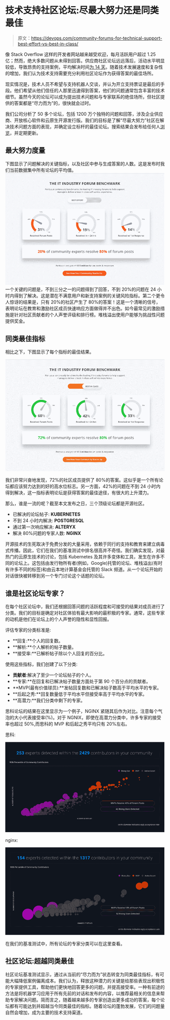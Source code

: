 # 技术支持社区论坛:尽最大努力还是同类最佳

> 原文：<https://devops.com/community-forums-for-technical-support-best-effort-vs-best-in-class/>

像 Stack Overflow 这样的开发者网站越来越受欢迎，每月活跃用户超过 1.25 亿；然而，绝大多数问题从未得到回答。供应商社区论坛远远落后，活动水平明显较低，导致昂贵的支持案例，平均解决时间[为 14 天](https://devops.com/?s=time%20to%20resolve)。随着技术发展速度和复杂性的增加，我们认为技术支持需要充分利用社区论坛作为获得答案的最佳场所。

现实情况是，技术人员不希望与支持机器人交谈，并认为开立支持票证是最后的手段。他们希望从他们信任的人那里迅速得到答案，他们的问题通常包含丰富的技术细节。虽然今天的论坛可以成为提出技术问题和与专家联系的绝佳场所，但社区提供的答案都是“尽力而为”的，很快就会过时。

我们公司分析了 50 多个论坛，包括 1200 万个独特的问题和回答，涉及企业供应商、开放核心软件和云原生开源发行版。我们的目标是了解“尽最大努力”社区在解决技术问题方面的表现，并确定设立标杆的最佳论坛。搜索结果会发布给任何人[浏览](https://dashboard.peritus.ai/forum-benchmark)，并定期更新。

## 最大努力度量

下图显示了问题解决的关键指标，以及社区中参与生成答案的人数。这是发布时我们当前数据集中所有论坛的平均值。
![community forums](img/c9ef293745fb25225a16b3439ba41b2d.png)
一个关键的问题是，不到三分之一的问题得到了回答，不到 20%的问题在 24 小时内得到了解决。这是潜在不满意用户和新支持案例的关键风险指标。第二个更令人惊讶的结果是，只有 20%的社区产生了 80%的答案！这是一个清晰的信号，表明论坛在教育和激励社区成员快速响应方面做得并不出色。如今最常见的激励措施是针对社区贡献者的个人声誉评级和排行榜。堆栈溢出使用户能够为挑战性问题提供奖金。

## **同类最佳指标**

相比之下，下图显示了每个指标的最佳结果。

![community forums](img/eda58d9b8f528fa6cc29027cb356b5b6.png)

我们非常兴奋地发现，72%的社区成员提供了 80%的答案。这似乎是一个所有论坛都应该努力达到的好的高水位标志。另一方面，42%的问题在不到 24 小时内得到解决，这一指标表明论坛是获得答案的最佳途径，有很大的上升潜力。

那么，谁是一流的呢？截至本文发布之日，三个顶级论坛都是开源社区。

*   已解决的论坛帖子: **KUBERNETES**
*   不到 24 小时内解决: **POSTGRESQL**
*   通过第一次响应解决: **ALTERYX**
*   解决 80%问题的专家人数: **NGINX**

开源技术的生死取决于免费分发的大量采用，依赖于同行的支持和教育来建立病毒式传播。因此，它们在我们的基准测试中排名很高并不奇怪。我们确实发现，对最热门的云原生技术的讨论，包括 Kubernetes 及其许多变体和工具，发生在许多不同的论坛上。这包括由发行物所有者(例如，Google)托管的论坛、堆栈溢出(有时有许多不同的标签)和由云本地计算基金会托管的 Slack 频道。从一个论坛开始的对话很快被转移到另一个专门讨论这个话题的论坛。

## 谁是社区论坛专家？

在每个社区论坛中，我们还根据回答问题的活跃程度和可接受的结果对成员进行了分类。我们的目标是确定对社区体验有最大影响的最积极的专家。通常，这些专家的动机是他们在论坛上的个人声誉的隐性和显性回报。

评估专家的分类标准是:

*   **回复:**个人的回复数。
*   **解析:**个人解析的帖子数量。
*   **接受率:**已解析帖子除以个人回复的百分比。

使用这些指标，我们创建了以下分类:

*   **贡献者**:解决了至少一个论坛帖子的个人。
*   **专家:**在回复和已解决帖子数量方面处于第 90 个百分点的贡献者。
*   **MVP(最有价值球员):**发帖回复数和已解决帖子数高于平均水平的专家。
*   **后起之秀:**回复数量低于平均水平但接受率高于平均水平的专家。
*   **高潜力:**我们分类中剩下的专家。

思科论坛的结果在这里显示为一个例子，NGINX 紧随其后作为对比。注意每个气泡的大小代表接受率(%)。对于 NGNIX，即使在高潜力分类中，许多专家的接受率也超过 50%,而思科的 MVP 和后起之秀平均只有 20%左右。

思科:

![](img/9e43b482d9c2d18443ad0a08c44a2978.png)

nginx:

![](img/a5302406e7809856adcbbf8c3d5238c1.png)

在我们的基准测试中，所有论坛的专家分类可以在这里查看。

## 社区论坛:超越同类最佳

社区论坛基准测试显示，通过从当前的“尽力而为”状态转变为同类最佳指标，有可能大幅降低案例偏离成本。我们认为，释放这种潜力的关键是给那些表现出积极性的专家提供工具，帮助他们更快地回答更多的问题，并提高接受率。一种有前途的方法是将机器学习应用于所有先前的对话和发布的内容，以推荐最相关的信息来帮助专家解决问题。简而言之，随着越来越多的专家创造出更多成功的答案，每个论坛都有可能达到并超越当今同类最佳的指标。随着论坛的蓬勃发展，它们的问题量自然会增加，成为主要的技术支持渠道。